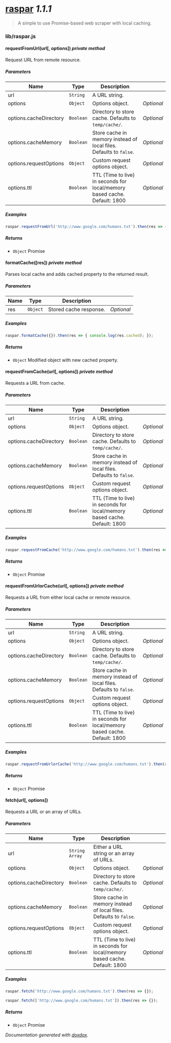 # [raspar](https://github.com/neogeek/raspar) *1.1.1*

> A simple to use Promise-based web scraper with local caching.


### lib/raspar.js


#### requestFromUrl(url[, options])  *private method*

Request URL from remote resource.




##### Parameters

| Name | Type | Description |  |
| ---- | ---- | ----------- | -------- |
| url | `String`  | A URL string. | &nbsp; |
| options | `Object`  | Options object. | *Optional* |
| options.cacheDirectory | `Boolean`  | Directory to store cache. Defaults to `temp/cache/`. | *Optional* |
| options.cacheMemory | `Boolean`  | Store cache in memory instead of local files. Defaults to `false`. | *Optional* |
| options.requestOptions | `Object`  | Custom request options object. | *Optional* |
| options.ttl | `Boolean`  | TTL (Time to live) in seconds for local/memory based cache. Default: 1800 | *Optional* |




##### Examples

```javascript
raspar.requestFromUrl('http://www.google.com/humans.txt').then(res => {});
```


##### Returns


- `Object`  Promise



#### formatCache([res])  *private method*

Parses local cache and adds cached property to the returned result.




##### Parameters

| Name | Type | Description |  |
| ---- | ---- | ----------- | -------- |
| res | `Object`  | Stored cache response. | *Optional* |




##### Examples

```javascript
raspar.formatCache({}).then(res => { console.log(res.cached); });
```


##### Returns


- `Object`  Modified object with new cached property.



#### requestFromCache(url[, options])  *private method*

Requests a URL from cache.




##### Parameters

| Name | Type | Description |  |
| ---- | ---- | ----------- | -------- |
| url | `String`  | A URL string. | &nbsp; |
| options | `Object`  | Options object. | *Optional* |
| options.cacheDirectory | `Boolean`  | Directory to store cache. Defaults to `temp/cache/`. | *Optional* |
| options.cacheMemory | `Boolean`  | Store cache in memory instead of local files. Defaults to `false`. | *Optional* |
| options.requestOptions | `Object`  | Custom request options object. | *Optional* |
| options.ttl | `Boolean`  | TTL (Time to live) in seconds for local/memory based cache. Default: 1800 | *Optional* |




##### Examples

```javascript
raspar.requestFromCache('http://www.google.com/humans.txt').then(res => {});
```


##### Returns


- `Object`  Promise



#### requestFromUrlorCache(url[, options])  *private method*

Requests a URL from either local cache or remote resource.




##### Parameters

| Name | Type | Description |  |
| ---- | ---- | ----------- | -------- |
| url | `String`  | A URL string. | &nbsp; |
| options | `Object`  | Options object. | *Optional* |
| options.cacheDirectory | `Boolean`  | Directory to store cache. Defaults to `temp/cache/`. | *Optional* |
| options.cacheMemory | `Boolean`  | Store cache in memory instead of local files. Defaults to `false`. | *Optional* |
| options.requestOptions | `Object`  | Custom request options object. | *Optional* |
| options.ttl | `Boolean`  | TTL (Time to live) in seconds for local/memory based cache. Default: 1800 | *Optional* |




##### Examples

```javascript
raspar.requestFromUrlorCache('http://www.google.com/humans.txt').then(res => {});
```


##### Returns


- `Object`  Promise



#### fetch(url[, options]) 

Requests a URL or an array of URLs.




##### Parameters

| Name | Type | Description |  |
| ---- | ---- | ----------- | -------- |
| url | `String` `Array`  | Either a URL string or an array of URLs. | &nbsp; |
| options | `Object`  | Options object. | *Optional* |
| options.cacheDirectory | `Boolean`  | Directory to store cache. Defaults to `temp/cache/`. | *Optional* |
| options.cacheMemory | `Boolean`  | Store cache in memory instead of local files. Defaults to `false`. | *Optional* |
| options.requestOptions | `Object`  | Custom request options object. | *Optional* |
| options.ttl | `Boolean`  | TTL (Time to live) in seconds for local/memory based cache. Default: 1800 | *Optional* |




##### Examples

```javascript
raspar.fetch('http://www.google.com/humans.txt').then(res => {});
```
```javascript
raspar.fetch(['http://www.google.com/humans.txt']).then(res => {});
```


##### Returns


- `Object`  Promise




*Documentation generated with [doxdox](https://github.com/neogeek/doxdox).*
